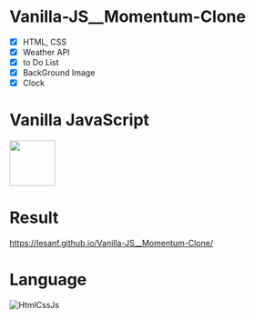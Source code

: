# Vanilla-JS__Momentum-Clone

- [x] HTML, CSS
- [x] Weather API
- [x] to Do List
- [x] BackGround Image
- [x] Clock

# Vanilla JavaScript
<img src="https://user-images.githubusercontent.com/54767632/69732217-96a9b300-116e-11ea-8e2d-fead1d9db0f0.jpg" width="80" heigth="80">


# Result

https://lesanf.github.io/Vanilla-JS__Momentum-Clone/



# Language
![HtmlCssJs](https://user-images.githubusercontent.com/54767632/69741532-90bbce00-117e-11ea-88d8-fa80fe6272be.jpg)
